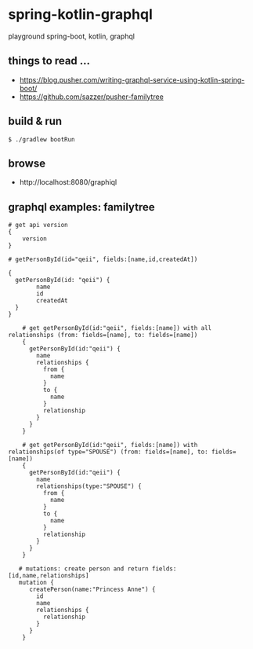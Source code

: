 # spring-kotlin-graphql
playground spring-boot, kotlin, graphql

## things to read ...
- https://blog.pusher.com/writing-graphql-service-using-kotlin-spring-boot/
- https://github.com/sazzer/pusher-familytree

## build & run

    $ ./gradlew bootRun
    
## browse

- http://localhost:8080/graphiql

## graphql examples: familytree


```
# get api version
{
    version
}

```

```
# getPersonById(id="qeii", fields:[name,id,createdAt])

{
  getPersonById(id: "qeii") {
        name
        id
        createdAt
  }
}

```


```
    # get getPersonById(id:"qeii", fields:[name]) with all relationships (from: fields=[name], to: fields=[name])
    {
      getPersonById(id:"qeii") {
        name
        relationships {
          from {
            name
          }
          to {
            name
          }
          relationship
        }
      }
    }
```

```
    # get getPersonById(id:"qeii", fields:[name]) with relationships(of type="SPOUSE") (from: fields=[name], to: fields=[name])
    {
      getPersonById(id:"qeii") {
        name
        relationships(type:"SPOUSE") {
          from {
            name
          }
          to {
            name
          }
          relationship
        }
      }
    }
```

```
   # mutations: create person and return fields:[id,name,relationships]
   mutation {
      createPerson(name:"Princess Anne") {
        id
        name
        relationships {
          relationship
        }
      }
    }
```